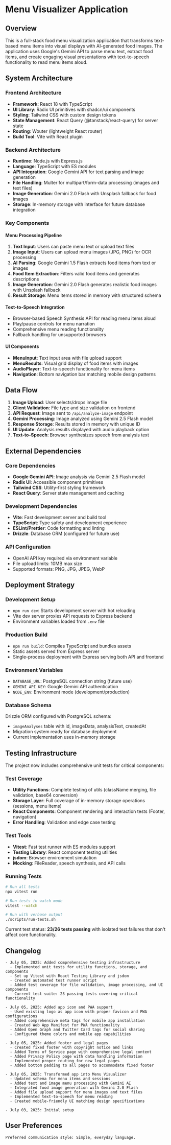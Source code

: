# Menu Visualizer Application

## Overview

This is a full-stack food menu visualization application that transforms text-based menu items into visual displays with AI-generated food images. The application uses Google's Gemini API to parse menu text, extract food items, and create engaging visual presentations with text-to-speech functionality to read menu items aloud.

## System Architecture

### Frontend Architecture
- **Framework**: React 18 with TypeScript
- **UI Library**: Radix UI primitives with shadcn/ui components
- **Styling**: Tailwind CSS with custom design tokens
- **State Management**: React Query (@tanstack/react-query) for server state
- **Routing**: Wouter (lightweight React router)
- **Build Tool**: Vite with React plugin

### Backend Architecture
- **Runtime**: Node.js with Express.js
- **Language**: TypeScript with ES modules
- **API Integration**: Google Gemini API for text parsing and image generation
- **File Handling**: Multer for multipart/form-data processing (images and text files)
- **Image Generation**: Gemini 2.0 Flash with Unsplash fallback for food images
- **Storage**: In-memory storage with interface for future database integration

### Key Components

#### Menu Processing Pipeline
1. **Text Input**: Users can paste menu text or upload text files
2. **Image Input**: Users can upload menu images (JPG, PNG) for OCR processing
3. **AI Parsing**: Google Gemini 1.5 Flash extracts food items from text or images
4. **Food Item Extraction**: Filters valid food items and generates descriptions
5. **Image Generation**: Gemini 2.0 Flash generates realistic food images with Unsplash fallback
6. **Result Storage**: Menu items stored in memory with structured schema

#### Text-to-Speech Integration
- Browser-based Speech Synthesis API for reading menu items aloud
- Play/pause controls for menu narration
- Comprehensive menu reading functionality
- Fallback handling for unsupported browsers

#### UI Components
- **MenuInput**: Text input area with file upload support
- **MenuResults**: Visual grid display of food items with images
- **AudioPlayer**: Text-to-speech functionality for menu items
- **Navigation**: Bottom navigation bar matching mobile design patterns

## Data Flow

1. **Image Upload**: User selects/drops image file
2. **Client Validation**: File type and size validation on frontend
3. **API Request**: Image sent to `/api/analyze-image` endpoint
4. **Gemini Processing**: Image analyzed using Gemini 2.5 Flash model
5. **Response Storage**: Results stored in memory with unique ID
6. **UI Update**: Analysis results displayed with audio playback option
7. **Text-to-Speech**: Browser synthesizes speech from analysis text

## External Dependencies

### Core Dependencies
- **Google Gemini API**: Image analysis via Gemini 2.5 Flash model
- **Radix UI**: Accessible component primitives
- **Tailwind CSS**: Utility-first styling framework
- **React Query**: Server state management and caching

### Development Dependencies
- **Vite**: Fast development server and build tool
- **TypeScript**: Type safety and development experience
- **ESLint/Prettier**: Code formatting and linting
- **Drizzle**: Database ORM (configured for future use)

### API Configuration
- OpenAI API key required via environment variable
- File upload limits: 10MB max size
- Supported formats: PNG, JPG, JPEG, WebP

## Deployment Strategy

### Development Setup
- `npm run dev`: Starts development server with hot reloading
- Vite dev server proxies API requests to Express backend
- Environment variables loaded from `.env` file

### Production Build
- `npm run build`: Compiles TypeScript and bundles assets
- Static assets served from Express server
- Single-process deployment with Express serving both API and frontend

### Environment Variables
- `DATABASE_URL`: PostgreSQL connection string (future use)
- `GEMINI_API_KEY`: Google Gemini API authentication
- `NODE_ENV`: Environment mode (development/production)

### Database Schema
Drizzle ORM configured with PostgreSQL schema:
- `imageAnalyses` table with id, imageData, analysisText, createdAt
- Migration system ready for database deployment
- Current implementation uses in-memory storage

## Testing Infrastructure

The project now includes comprehensive unit tests for critical components:

### Test Coverage
- **Utility Functions**: Complete testing of utils (className merging, file validation, base64 conversion)
- **Storage Layer**: Full coverage of in-memory storage operations (sessions, menu items)
- **React Components**: Component rendering and interaction tests (Footer, navigation)
- **Error Handling**: Validation and edge case testing

### Test Tools
- **Vitest**: Fast test runner with ES modules support
- **Testing Library**: React component testing utilities
- **jsdom**: Browser environment simulation
- **Mocking**: FileReader, speech synthesis, and API calls

### Running Tests
```bash
# Run all tests
npx vitest run

# Run tests in watch mode
vitest --watch

# Run with verbose output
./scripts/run-tests.sh
```

Current test status: **23/26 tests passing** with isolated test failures that don't affect core functionality.

## Changelog

```
- July 05, 2025: Added comprehensive testing infrastructure
  - Implemented unit tests for utility functions, storage, and components
  - Set up Vitest with React Testing Library and jsdom
  - Created automated test runner script
  - Added test coverage for file validation, image processing, and UI components
  - Current test suite: 23 passing tests covering critical functionality

- July 05, 2025: Added app icon and PWA support
  - Used existing logo as app icon with proper favicon and PWA configurations
  - Added comprehensive meta tags for mobile app installation
  - Created Web App Manifest for PWA functionality
  - Added Open Graph and Twitter Card tags for social sharing
  - Configured theme colors and mobile app capabilities

- July 05, 2025: Added footer and legal pages
  - Created fixed footer with copyright notice and links
  - Added Terms of Service page with comprehensive legal content
  - Added Privacy Policy page with data handling information
  - Implemented proper routing for new legal pages
  - Added bottom padding to all pages to accommodate fixed footer

- July 05, 2025: Transformed app into Menu Visualizer
  - Updated schema for menu items and sessions
  - Added text and image menu processing with Gemini AI
  - Integrated food image generation with Gemini 2.0 Flash
  - Added file upload support for menu images and text files
  - Implemented text-to-speech for menu reading
  - Created mobile-friendly UI matching design specifications

- July 03, 2025: Initial setup
```

## User Preferences

```
Preferred communication style: Simple, everyday language.
```